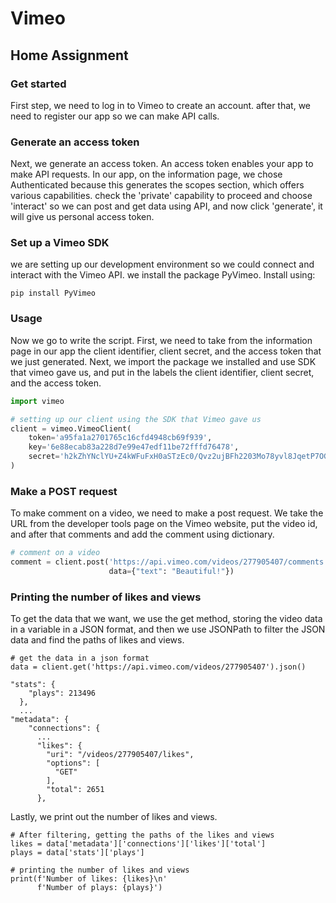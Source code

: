 # Vimeo
## Home Assignment

### Get started
First step, we need to log in to Vimeo to create an account.
after that, we need to register our app so we can make API calls.

### Generate an access token
Next, we generate an access token. An access token enables your app to make API requests.
In our app, on the information page, we chose Authenticated because this generates the scopes section, which offers various capabilities. check the 'private' capability to proceed and choose 'interact' so we can post and get data using API, and now click 'generate', it will give us personal access token.

### Set up a Vimeo SDK
we are setting up our development environment so we could connect and interact with the Vimeo API.
we install the package PyVimeo. Install using:
```terminal
pip install PyVimeo
```

### Usage
Now we go to write the script.
First, we need to take from the information page in our app the client identifier, client secret, and the access token that we just generated.
Next, we import the package we installed and use SDK that vimeo gave us, and put in the labels the client identifier, client secret, and the access token. 
```python
import vimeo

# setting up our client using the SDK that Vimeo gave us
client = vimeo.VimeoClient(
    token='a95fa1a2701765c16cfd4948cb69f939',
    key='6e88ecab83a228d7e99e47edf11be72fffd76478',
    secret='h2kZhYNclYU+Z4kWFuFxH0aSTzEc0/Qvz2ujBFh2203Mo78yvl8JqetP7OGg+5Zi2LFQDoBlWiSj7ezVg9h+hekbf5ZoXKdgj0feIYj8Pb7CZI6YhFCL984NRlhM3OSC'
)
```

### Make a POST request
To make comment on a video, we need to make a post request.
We take the URL from the developer tools page on the Vimeo website, put the video id, and after that comments and add the comment using dictionary.

```python
# comment on a video
comment = client.post('https://api.vimeo.com/videos/277905407/comments',
                      data={"text": "Beautiful!"})
```
### Printing the number of likes and views
To get the data that we want, we use the get method, storing the video data in a variable in a JSON format, and then we use JSONPath to filter the JSON data and find the paths of likes and views.

```
# get the data in a json format
data = client.get('https://api.vimeo.com/videos/277905407').json()
```
```
"stats": {
    "plays": 213496
  },
  ...
"metadata": {
    "connections": {
      ...
      "likes": {
        "uri": "/videos/277905407/likes",
        "options": [
          "GET"
        ],
        "total": 2651
      },
```

Lastly, we print out the number of likes and views.

```
# After filtering, getting the paths of the likes and views
likes = data['metadata']['connections']['likes']['total']
plays = data['stats']['plays']

# printing the number of likes and views
print(f'Number of likes: {likes}\n'
      f'Number of plays: {plays}')
```
